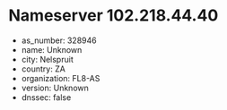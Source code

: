 # Nameserver 102.218.44.40

* as_number: 328946
* name: Unknown
* city: Nelspruit
* country: ZA
* organization: FL8-AS
* version: Unknown
* dnssec: false
